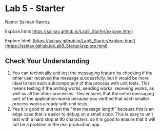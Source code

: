 # Lab 5 - Starter
Name: Salman Navroz

Expose.html: [https://salnav.github.io/Lab5_Starter/expose.html)](https://salnav.github.io/Lab5_Starter/expose.html)

Explore.html: [https://salnav.github.io/Lab5_Starter/explore.html](https://salnav.github.io/Lab5_Starter/explore.html)

## Check Your Understanding
1. You can technically unit test the messaging feature by checking if the other user received the message successfully, but it would be more ideal to test each subcomponent of this process with unit tests. This means testing if the writing works, sending works, receiving works, as well as all the other processes. This ensures that the entire messaging part of the application works because you verified that each smaller process works already with unit tests.
2. Yes it is good to unit test the "max message length" because this is an edge case that is easier to debug on a small scale. This is easy to unit test with a hard stop at 80 characters, so it is good to ensure that it will not be a problem in the real production app.